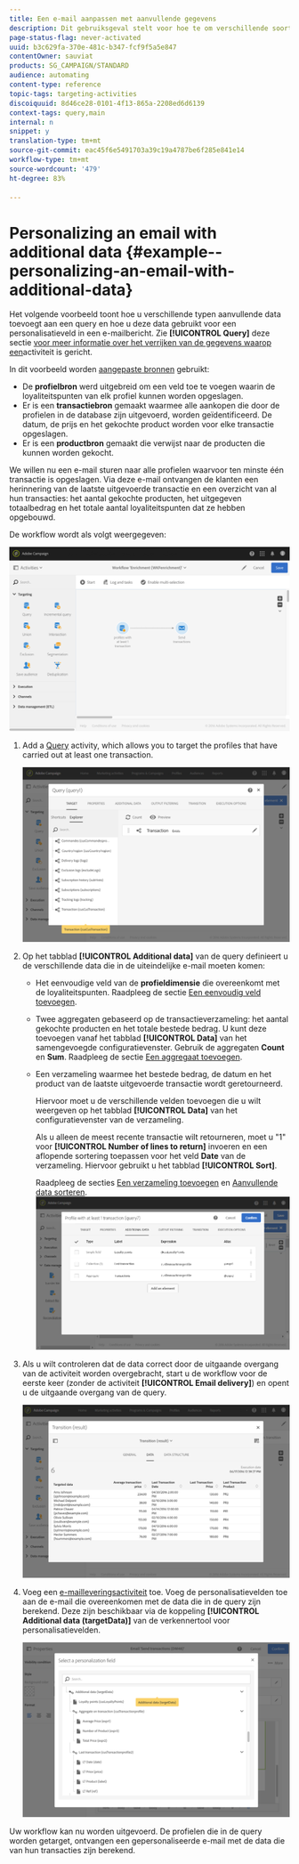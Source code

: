 ```yaml
---
title: Een e-mail aanpassen met aanvullende gegevens
description: Dit gebruiksgeval stelt voor hoe te om verschillende soorten extra gegevens aan een vraag toe te voegen en het als verpersoonlijkingsgebied in een e-mail te gebruiken.
page-status-flag: never-activated
uuid: b3c629fa-370e-481c-b347-fcf9f5a5e847
contentOwner: sauviat
products: SG_CAMPAIGN/STANDARD
audience: automating
content-type: reference
topic-tags: targeting-activities
discoiquuid: 8d46ce28-0101-4f13-865a-2208ed6d6139
context-tags: query,main
internal: n
snippet: y
translation-type: tm+mt
source-git-commit: eac45f6e5491703a39c19a4787be6f285e841e14
workflow-type: tm+mt
source-wordcount: '479'
ht-degree: 83%

---
```



# Personalizing an email with additional data {#example--personalizing-an-email-with-additional-data}

Het volgende voorbeeld toont hoe u verschillende typen aanvullende data toevoegt aan een query en hoe u deze data gebruikt voor een personalisatieveld in een e-mailbericht. Zie **[!UICONTROL Query]** deze sectie [voor meer informatie over het verrijken van de gegevens waarop een](../../automating/using/query.md#enriching-data)activiteit is gericht.

In dit voorbeeld worden [aangepaste bronnen](../../developing/using/data-model-concepts.md) gebruikt:

* De **profielbron** werd uitgebreid om een veld toe te voegen waarin de loyaliteitspunten van elk profiel kunnen worden opgeslagen.
* Er is een **transactiebron** gemaakt waarmee alle aankopen die door de profielen in de database zijn uitgevoerd, worden geïdentificeerd. De datum, de prijs en het gekochte product worden voor elke transactie opgeslagen.
* Er is een **productbron** gemaakt die verwijst naar de producten die kunnen worden gekocht.

We willen nu een e-mail sturen naar alle profielen waarvoor ten minste één transactie is opgeslagen. Via deze e-mail ontvangen de klanten een herinnering van de laatste uitgevoerde transactie en een overzicht van al hun transacties: het aantal gekochte producten, het uitgegeven totaalbedrag en het totale aantal loyaliteitspunten dat ze hebben opgebouwd.

De workflow wordt als volgt weergegeven:

![](assets/enrichment_example1.png)

1. Add a [Query](../../automating/using/query.md) activity, which allows you to target the profiles that have carried out at least one transaction.

   ![](assets/enrichment_example2.png)

1. Op het tabblad **[!UICONTROL Additional data]** van de query definieert u de verschillende data die in de uiteindelijke e-mail moeten komen:

   * Het eenvoudige veld van de **profieldimensie** die overeenkomt met de loyaliteitspunten. Raadpleeg de sectie [Een eenvoudig veld toevoegen](../../automating/using/query.md#adding-a-simple-field).
   * Twee aggregaten gebaseerd op de transactieverzameling: het aantal gekochte producten en het totale bestede bedrag. U kunt deze toevoegen vanaf het tabblad **[!UICONTROL Data]** van het samengevoegde configuratievenster. Gebruik de aggregaten **Count** en **Sum**. Raadpleeg de sectie [Een aggregaat toevoegen](../../automating/using/query.md#adding-an-aggregate).
   * Een verzameling waarmee het bestede bedrag, de datum en het product van de laatste uitgevoerde transactie wordt geretourneerd.

      Hiervoor moet u de verschillende velden toevoegen die u wilt weergeven op het tabblad **[!UICONTROL Data]** van het configuratievenster van de verzameling.

      Als u alleen de meest recente transactie wilt retourneren, moet u &quot;1&quot; voor **[!UICONTROL Number of lines to return]** invoeren en een aflopende sortering toepassen voor het veld **Date** van de verzameling. Hiervoor gebruikt u het tabblad **[!UICONTROL Sort]**.

      Raadpleeg de secties [Een verzameling toevoegen](../../automating/using/query.md#adding-a-collection) en [Aanvullende data sorteren](../../automating/using/query.md#sorting-additional-data).
   ![](assets/enrichment_example4.png)

1. Als u wilt controleren dat de data correct door de uitgaande overgang van de activiteit worden overgebracht, start u de workflow voor de eerste keer (zonder de activiteit **[!UICONTROL Email delivery]**) en opent u de uitgaande overgang van de query.

   ![](assets/enrichment_example5.png)

1. Voeg een [e-mailleveringsactiviteit](../../automating/using/email-delivery.md) toe. Voeg de personalisatievelden toe aan de e-mail die overeenkomen met de data die in de query zijn berekend. Deze zijn beschikbaar via de koppeling **[!UICONTROL Additional data (targetData)]** van de verkennertool voor personalisatievelden.

   ![](assets/enrichment_example3.png)

Uw workflow kan nu worden uitgevoerd. De profielen die in de query worden getarget, ontvangen een gepersonaliseerde e-mail met de data die van hun transacties zijn berekend.
